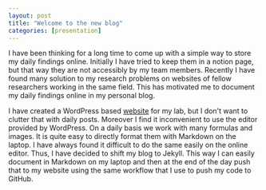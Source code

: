 ```yaml
---
layout: post
title: "Welcome to the new blog"
categories: [presentation]
---
```


I have been thinking for a long time to come up with a simple way to store my daily findings online. Initially I have tried to keep them in a notion page, but that way they are not accessibly by my team members. Recently I have found many solution to my research problems on websites of fellow researchers working in the same field. This has motivated me to document my daily findings online in my personal blog.

I have created a WordPress based [website](https://www.computationalmechanics.in) for my lab,  but I don't want to clutter that with daily posts. Moreover I find it inconvenient to use the editor provided by WordPress. On a daily basis we work with many formulas and images. It is quite easy to directly format them with Markdown on the laptop. I have always found it difficult to do the same easily on the online editor. Thus, I have decided to shift my blog to Jekyll. This way I can easily document in Markdown on my laptop and then at the end of the day push that to my website using the same workflow that I use to push my code to GitHub.
